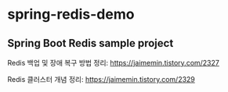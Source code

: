 # spring-redis-demo
Spring Boot Redis sample project
---
Redis 백업 및 장애 복구 방법 정리: https://jaimemin.tistory.com/2327

Redis 클러스터 개념 정리: https://jaimemin.tistory.com/2329
